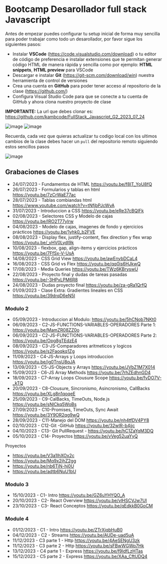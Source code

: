 # Bootcamp Desarollador full stack Javascript

Antes de empezar puedes configurar tu setup inicial de forma muy sencilla para poder trabajar como todo un desarollador, por favor sigue los siguientes pasos:

- Instalar **VSCode** (https://code.visualstudio.com/download) o tu editor de código de preferencia e instalar extensiones que te permitan generar código HTML de manera rápida y sencilla como por ejemplo: **HTML snippets**, **HTML preview** para VSCode
- Descargar e instalar **Git** (https://git-scm.com/download/win) nuestra herramienta de control de versiones
- Crea una cuenta en **GitHub** para poder tener acceso al repositorio de la clase (https://github.com/)
- Configura Visual Studio Code para que se conecte a tu cuenta de GitHub y ahora clona nuestro proyecto de clase

**IMPORTANTE:** La url que debes clonar es: https://github.com/kambcode/FullStack_Javascript_G2_2023_07_24

![image](https://github.com/KamiloMontoya/kambcode_g1/assets/11945476/e1ae4282-8cee-403b-9f66-7fb9af62241d)
![image](https://github.com/KamiloMontoya/kambcode_g1/assets/11945476/ca0ce2ad-72ec-431d-b3e1-55b84c64ec13)

Recuerda, cada vez que quieras actualizar tu codigo local con los ultimos cambios de la clase debes hacer un `pull` del repositorio remoto siguiendo estos sencillos pasos

![image](https://github.com/KamiloMontoya/kambcode_g1/assets/11945476/8d8f7da6-aa4c-4d67-9dec-59cd360bda0f)

## Grabaciones de Clases

- 24/07/2023 - Fundamentos de HTML https://youtu.be/f8IT_YoU8fQ
- 26/07/2023 - Formularios y tablas en html https://youtu.be/7zCrWaE77ac
- 28/07/2023 - Tablas combiandas html https://www.youtube.com/watch?v=tNfjbPJcWvA
- 31/07/2023 - Introduccion a CSS https://youtu.be/eRe37cBQlFk
- 02/08/2023 - Selectores CSS y Modelo de cajas https://youtu.be/IRO2T77ylrw
- 04/08/2023 - Modelo de cajas, imagenes de fondo y ejercicios prácticos https://youtu.be/1yhk0_b2FVE
- 08/08/2023 - Display flex, justify-content, flex direction y flex wrap https://youtu.be/_vHV0LydI9k
- 10/08/2023 - flexbox, gap, align-items y ejercicios prácticos https://youtu.be/7FfSx-V-UsA
- 14/08/2023 - CSS Grid View https://youtu.be/awEnybDCaL4
- 16/08/2023 - CSS Grid vs Flex https://youtu.be/qq0is6HJkwQ
- 17/08/2023 - Media Queries https://youtu.be/TWz6KBryswU
- 22/08/2023 - Proyecto final y dudas de tareas pasadas https://youtu.be/-3HPxLPM6R8
- 24/08/2023 - Dudas proyecto final https://youtu.be/za-gRa1QrfQ
- 01/09/2023 - Clase Extra: Gradientes lineales en CSS https://youtu.be/39drqD6eN5I

### Modulo 2

- 05/09/2023 - Introduccion al Modulo: https://youtu.be/5hCNob7NKt0
- 06/09/2023 - C2-JS-FUNCTIONS-VARIABLES-OPERADORES Parte 1: https://youtu.be/MamZR08ZZ0o
- 06/09/2023 - C2-JS-FUNCTIONS-VARIABLES-OPERADORES Parte 2: https://youtu.be/Opg8gTEdzE4
- 08/09/2023 - C3-JS-Comparadores aritmeticos y logicos https://youtu.be/s2Faoqkq1Zg
- 11/09/2023 - C4-JS-Arrays y Loops introduccion https://youtu.be/ig0TnsU8qJA
- 13/09/2023 - C5-JS-Objects y Arrays https://youtu.be/JVbZ1M7X014
- 15/09/2023 - C6-JS Array Methods https://youtu.be/7rhZEdhnGD4
- 18/09/2023 - C7-Array Loops Clousure Scope https://youtu.be/fvDO7V-_kTQ
- 20/09/2023 - C8-Clousure, Sincronismo, Asincronismo, CallBacks https://youtu.be/XLg8n1qoqeE
- 25/09/2023 - C9-CalBacks, TimeOuts, Node.js https://youtu.be/sNlCkq5WoBs
- 27/09/2023 - C10-Promises, TimeOuts, Sync Await https://youtu.be/3Y9OR2qg9wQ
- 28/09/2023 - C11-Manejo del DOM https://youtu.be/nh4tfDV4PY8
- 02/10/2023 - C12-Git -GitHub https://youtu.be/32wIR-b4jjc
- 04/10/2023 - C13- Git PullRequest - https://youtu.be/hC1ZaYqM3DQ
- 05/10/2023 - C14- Proyectos https://youtu.be/vVeg52uaYyQ

Proyectos

- https://youtu.be/V3a1lhXOx2c
- https://youtu.be/Mq9x2jhZ2gg
- https://youtu.be/nb6TiN-hj0U
- https://youtu.be/adtb6NuU1bU

### Modulo 3

- 15/10/2023 - C1- Intro https://youtu.be/GZ6uYHYQO_A
- 20/10/2023 - C2- React Overview https://youtu.be/vlHSCVJw7UI
- 23/10/2023 - C3- React Conceptos https://youtu.be/qEdkkB0GoCM

### Module 4

- 01/12/2023 - C1 - Intro https://youtu.be/ZTrXjqbHuB0
- 04/12/2023 - C2 - Streams https://youtu.be/AUDe-uad5uA
- 11/12/2023 - C3 parte 1 - Http https://youtu.be/4AeSENgU3zk
- 11/12/2023 - C3 parte 2 - Http https://youtu.be/sFBwWGWp7Hk
- 13/12/2023 - C4 parte 1 - Express https://youtu.be/f9ldfLzHTas
- 15/12/2023 - C5 parte 2 - Express https://youtu.be/XAa_CftUDQ4
